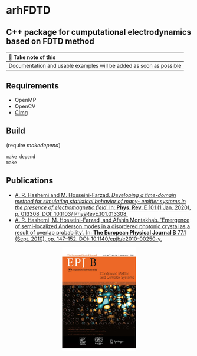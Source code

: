 arhFDTD
=======

## C++ package for cumputational electrodynamics based on FDTD method

|               :memo:  Take note of this                             |
|:--------------------------------------------------------------------|
| Documentation and usable examples will be added as soon as possible |


## Requirements
- OpenMP
- OpenCV
- [CImg](https://github.com/dtschump/CImg)

## Build
(require *makedepend*)
```
make depend
make
```

## Publications
- [A. R. Hashemi and M. Hosseini-Farzad. _Developing a time-domain method for simulating statistical behavior of many-
emitter systems in the presence of electromagnetic field_. In: **Phys. Rev. E** 101 (1 Jan. 2020), p. 013308. DOI: 10.1103/
PhysRevE.101.013308.](https://link.aps.org/doi/10.1103/PhysRevE.101.013308)
- [A. R. Hashemi, M. Hosseini-Farzad, and Afshin Montakhab. 'Emergence of semi-localized Anderson modes in a disordered
photonic crystal as a result of overlap probability'. In: **The European Physical Journal B** 77.1 (Sept. 2010), pp. 147–152.
DOI: 10.1140/epjb/e2010-00250-y.](https://link.springer.com/article/10.1140/epjb/e2010-00250-y)
<p align="center">
<img src="docs/img/jcover.png" alt="EPJB Cover" width="200"/>
</p>

